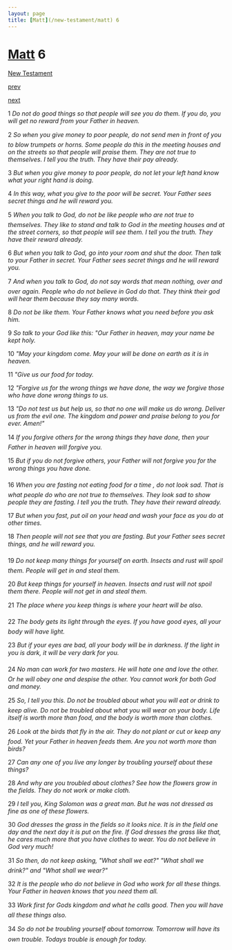 ```yaml
---
layout: page
title: [Matt](/new-testament/matt) 6
---
```


# [Matt](/new-testament/matt) 6

[New Testament](/new-testament)


[prev](/new-testament/matt/matt-5.html)


[next](/new-testament/matt/matt-7.html)

1 _Do not do good things so that people will see you do them. If you do, you will get no reward from your Father in heaven._

2 _So when you give money to poor people, do not send men in front of you to blow trumpets or horns. Some people do this in the meeting houses and on the streets so that people will praise them. They are not true to themselves. I tell you the truth. They have their pay already._

3 _But when you give money to poor people, do not let your left hand know what your right hand is doing._

4 _In this way, what you give to the poor will be secret. Your Father sees secret things and he will reward you._

5 _When you talk to God, do not be like people who are not true to themselves. They like to stand and talk to God in the meeting houses and at the street corners, so that people will see them. I tell you the truth. They have their reward already._

6 _But when you talk to God, go into your room and shut the door. Then talk to your Father in secret. Your Father sees secret things and he will reward you._

7 _And when you talk to God, do not say words that mean nothing, over and over again.  People who do not believe in God do that. They think their god will hear them because they say many words._

8 _Do not be like them. Your Father knows what you need before you ask him._

9 _So talk to your God like this: "Our Father in heaven, may your name be kept holy._

10 _"May your kingdom come. May your will be done on earth as it is in heaven._

11 _"Give us our food for today._

12 _"Forgive us for the wrong things we have done, the way we forgive those who have done wrong things to us._

13 _"Do not test us but help us, so that no one will make us do wrong. Deliver us from the evil one. The kingdom and power and praise belong to you for ever. Amen!"_

14 _If you forgive others for the wrong things they have done, then your Father in heaven will forgive you._

15 _But if you do not forgive others, your Father will not forgive you for the wrong things you have done._

16 _When you are fasting not eating food for a time , do not look sad. That is what people do who are not true to themselves. They look sad to show people they are fasting. I tell you the truth. They have their reward already._

17 _But when you fast, put oil on your head and wash your face as you do at other times._

18 _Then people will not see that you are fasting. But your Father sees secret things, and he will reward you._

19 _Do not keep many things for yourself on earth. Insects and rust will spoil them. People will get in and steal them._

20 _But keep things for yourself in heaven. Insects and rust will not spoil them there. People will not get in and steal them._

21 _The place where you keep things is where your heart will be also._

22 _The body gets its light through the eyes. If you have good eyes, all your body will have light._

23 _But if your eyes are bad, all your body will be in darkness. If the light in you is dark, it will be very dark for you._

24 _No man can work for two masters. He will hate one and love the other. Or he will obey one and despise the other. You cannot work for both God and money._

25 _So, I tell you this. Do not be troubled about what you will eat or drink to keep alive. Do not be troubled about what you will wear on your body. Life itself is worth more than food, and the body is worth more than clothes._

26 _Look at the birds that fly in the air. They do not plant or cut or keep any food. Yet your Father in heaven feeds them. Are you not worth more than birds?_

27 _Can any one of you live any longer by troubling yourself about these things?_

28 _And why are you troubled about clothes? See how the flowers grow in the fields. They do not work or make cloth._

29 _I tell you, King Solomon was a great man. But he was not dressed as fine as one of these flowers._

30 _God dresses the grass in the fields so it looks nice. It is in the field one day and the next day it is put on the fire. If God dresses the grass like that, he cares much more that you have clothes to wear. You do not believe in God very much!_

31 _So then, do not keep asking, "What shall we eat?" "What shall we drink?" and "What shall we wear?"_

32 _It is the people who do not believe in God who work for all these things. Your Father in heaven knows that you need them all._

33 _Work first for Gods kingdom and what he calls good. Then you will have all these things also._

34 _So do not be troubling yourself about tomorrow. Tomorrow will have its own trouble.  Todays trouble is enough for today._

